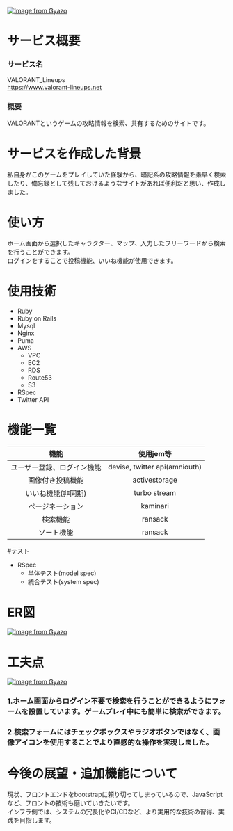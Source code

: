 [![Image from Gyazo](https://i.gyazo.com/ec1a565e13d484a005dc0071e5f80c4b.jpg)](https://gyazo.com/ec1a565e13d484a005dc0071e5f80c4b)

# サービス概要

### サービス名
VALORANT_Lineups  
https://www.valorant-lineups.net

### 概要
VALORANTというゲームの攻略情報を検索、共有するためのサイトです。

# サービスを作成した背景
私自身がこのゲームをプレイしていた経験から、暗記系の攻略情報を素早く検索したり、備忘録として残しておけるようなサイトがあれば便利だと思い、作成しました。

# 使い方
ホーム画面から選択したキャラクター、マップ、入力したフリーワードから検索を行うことができます。  
ログインをすることで投稿機能、いいね機能が使用できます。




# 使用技術
* Ruby
* Ruby on Rails
* Mysql
* Nginx
* Puma
* AWS
	* VPC
	* EC2
	* RDS
	* Route53
	* S3
* RSpec
* Twitter API


# 機能一覧
| 機能 | 使用jem等 |
|:----:|:---------:|
| ユーザー登録、ログイン機能 | devise, twitter api(amniouth) |
| 画像付き投稿機能 | activestorage |
| いいね機能(非同期) | turbo stream |
| ページネーション | kaminari |
| 検索機能 | ransack |
| ソート機能 | ransack |

#テスト
* RSpec
	* 単体テスト(model spec)
	* 統合テスト(system spec)


# ER図
[![Image from Gyazo](https://i.gyazo.com/165c6b472e473888281f8af9091b7afd.png)](https://gyazo.com/165c6b472e473888281f8af9091b7afd)

# 工夫点
[![Image from Gyazo](https://i.gyazo.com/6a23b32d70e1face140dba7aefce3ee6.gif)](https://gyazo.com/6a23b32d70e1face140dba7aefce3ee6)

###  1.ホーム画面からログイン不要で検索を行うことができるようにフォームを設置しています。ゲームプレイ中にも簡単に検索ができます。
###  2.検索フォームにはチェックボックスやラジオボタンではなく、画像アイコンを使用することでより直感的な操作を実現しました。


# 今後の展望・追加機能について
現状、フロントエンドをbootstrapに頼り切ってしまっているので、JavaScriptなど、フロントの技術も磨いていきたいです。  
インフラ側では、システムの冗長化やCI/CDなど、より実用的な技術の習得、実践を目指します。